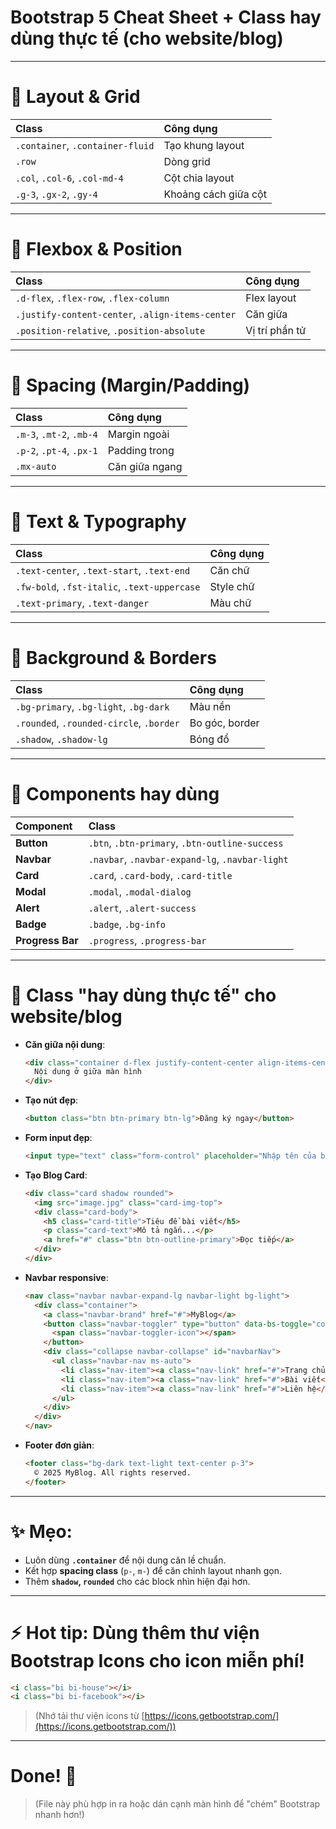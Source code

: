 # Bootstrap 5 Cheat Sheet + Class hay dùng thực tế (cho website/blog)

---

# 🔹 Layout & Grid
| Class | Công dụng |
|:---|:---|
| `.container`, `.container-fluid` | Tạo khung layout |
| `.row` | Dòng grid |
| `.col`, `.col-6`, `.col-md-4` | Cột chia layout |
| `.g-3`, `.gx-2`, `.gy-4` | Khoảng cách giữa cột |

---

# 🔹 Flexbox & Position
| Class | Công dụng |
|:---|:---|
| `.d-flex`, `.flex-row`, `.flex-column` | Flex layout |
| `.justify-content-center`, `.align-items-center` | Căn giữa |
| `.position-relative`, `.position-absolute` | Vị trí phần tử |

---

# 🔹 Spacing (Margin/Padding)
| Class | Công dụng |
|:---|:---|
| `.m-3`, `.mt-2`, `.mb-4` | Margin ngoài |
| `.p-2`, `.pt-4`, `.px-1` | Padding trong |
| `.mx-auto` | Căn giữa ngang |

---

# 🔹 Text & Typography
| Class | Công dụng |
|:---|:---|
| `.text-center`, `.text-start`, `.text-end` | Căn chữ |
| `.fw-bold`, `.fst-italic`, `.text-uppercase` | Style chữ |
| `.text-primary`, `.text-danger` | Màu chữ |

---

# 🔹 Background & Borders
| Class | Công dụng |
|:---|:---|
| `.bg-primary`, `.bg-light`, `.bg-dark` | Màu nền |
| `.rounded`, `.rounded-circle`, `.border` | Bo góc, border |
| `.shadow`, `.shadow-lg` | Bóng đổ |

---

# 🔹 Components hay dùng
| Component | Class |
|:---|:---|
| **Button** | `.btn`, `.btn-primary`, `.btn-outline-success` |
| **Navbar** | `.navbar`, `.navbar-expand-lg`, `.navbar-light` |
| **Card** | `.card`, `.card-body`, `.card-title` |
| **Modal** | `.modal`, `.modal-dialog` |
| **Alert** | `.alert`, `.alert-success` |
| **Badge** | `.badge`, `.bg-info` |
| **Progress Bar** | `.progress`, `.progress-bar` |

---

# 🔹 Class "hay dùng thực tế" cho website/blog

- **Căn giữa nội dung**:
  ```html
  <div class="container d-flex justify-content-center align-items-center" style="min-height:100vh">
    Nội dung ở giữa màn hình
  </div>
  ```

- **Tạo nút đẹp**:
  ```html
  <button class="btn btn-primary btn-lg">Đăng ký ngay</button>
  ```

- **Form input đẹp**:
  ```html
  <input type="text" class="form-control" placeholder="Nhập tên của bạn">
  ```

- **Tạo Blog Card**:
  ```html
  <div class="card shadow rounded">
    <img src="image.jpg" class="card-img-top">
    <div class="card-body">
      <h5 class="card-title">Tiêu đề bài viết</h5>
      <p class="card-text">Mô tả ngắn...</p>
      <a href="#" class="btn btn-outline-primary">Đọc tiếp</a>
    </div>
  </div>
  ```

- **Navbar responsive**:
  ```html
  <nav class="navbar navbar-expand-lg navbar-light bg-light">
    <div class="container">
      <a class="navbar-brand" href="#">MyBlog</a>
      <button class="navbar-toggler" type="button" data-bs-toggle="collapse" data-bs-target="#navbarNav">
        <span class="navbar-toggler-icon"></span>
      </button>
      <div class="collapse navbar-collapse" id="navbarNav">
        <ul class="navbar-nav ms-auto">
          <li class="nav-item"><a class="nav-link" href="#">Trang chủ</a></li>
          <li class="nav-item"><a class="nav-link" href="#">Bài viết</a></li>
          <li class="nav-item"><a class="nav-link" href="#">Liên hệ</a></li>
        </ul>
      </div>
    </div>
  </nav>
  ```

- **Footer đơn giản**:
  ```html
  <footer class="bg-dark text-light text-center p-3">
    © 2025 MyBlog. All rights reserved.
  </footer>
  ```

---

# ✨ Mẹo:
- Luôn dùng **`.container`** để nội dung căn lề chuẩn.
- Kết hợp **spacing class** (`p-`, `m-`) để căn chỉnh layout nhanh gọn.
- Thêm **`shadow`, `rounded`** cho các block nhìn hiện đại hơn.

---

# ⚡ Hot tip: Dùng thêm thư viện **Bootstrap Icons** cho icon miễn phí!
```html
<i class="bi bi-house"></i>
<i class="bi bi-facebook"></i>
```
> (Nhớ tải thư viện icons từ [https://icons.getbootstrap.com/](https://icons.getbootstrap.com/))

---

# Done! 🚀
> (File này phù hợp in ra hoặc dán cạnh màn hình để "chém" Bootstrap nhanh hơn!)
